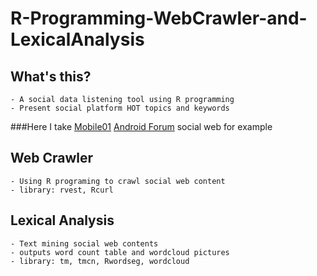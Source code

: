 # R-Programming-WebCrawler-and-LexicalAnalysis

## What's this?
	- A social data listening tool using R programming
	- Present social platform HOT topics and keywords
        
   
###Here I take [Mobile01](http://www.mobile01.com.tw/) [Android Forum](http://www.mobile01.com.tw/forumtopic.php?c=16&s=20) social web for example
   
    
## Web Crawler
	- Using R programing to crawl social web content
	- library: rvest, Rcurl

## Lexical Analysis
	- Text mining social web contents
 	- outputs word count table and wordcloud pictures
 	- library: tm, tmcn, Rwordseg, wordcloud


